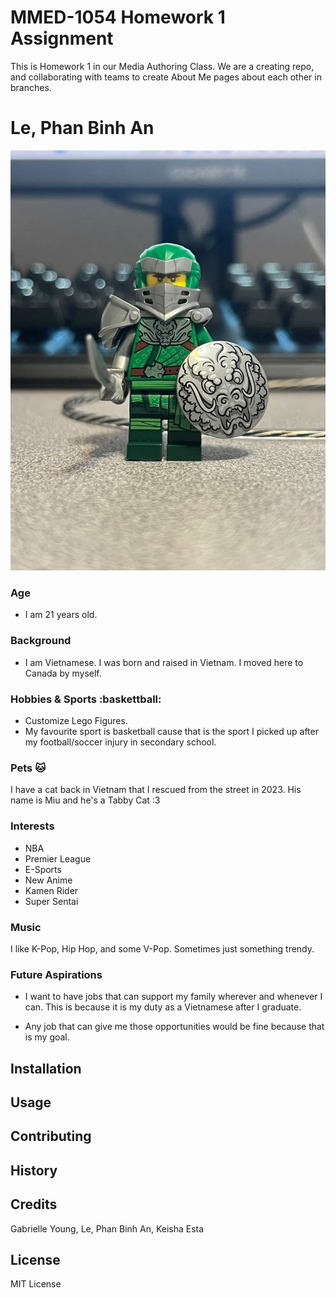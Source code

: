 # MMED-1054 Homework 1 Assignment
This is Homework 1 in our Media Authoring Class. We are a creating repo, and collaborating with teams to create About Me pages about each other in branches.

# Le, Phan Binh An

![A Picture Of An's Lego Figure](images/Binh_An_Photo.JPG)

### Age

- I am 21 years old.

### Background 

- I am Vietnamese. I was born and raised in Vietnam. I moved here to Canada by myself.

### Hobbies & Sports :baskettball:

- Customize Lego Figures.
- My favourite sport is basketball cause that is the sport I picked up after my football/soccer injury in secondary school. 

### Pets :cat:

I have a cat back in Vietnam that I rescued from the street in 2023. His name is Miu and he's a Tabby Cat :3 

### Interests 

- NBA
- Premier League
- E-Sports
- New Anime
- Kamen Rider
- Super Sentai

### Music 

I like K-Pop, Hip Hop, and some V-Pop. Sometimes just something trendy. 

### Future Aspirations 

- I want to have jobs that can support my family wherever and whenever I can. This is because it is my duty as a Vietnamese after I graduate. 

- Any job that can give me those opportunities would be fine because that is my goal.

## Installation

## Usage

## Contributing

## History

## Credits 
Gabrielle Young, Le, Phan Binh An, Keisha Esta

## License
MIT License
